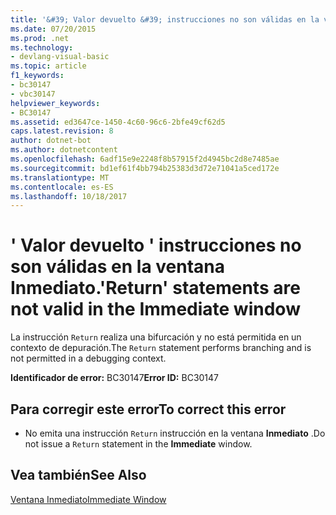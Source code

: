 ```yaml
---
title: '&#39; Valor devuelto &#39; instrucciones no son válidas en la ventana Inmediato.'
ms.date: 07/20/2015
ms.prod: .net
ms.technology:
- devlang-visual-basic
ms.topic: article
f1_keywords:
- bc30147
- vbc30147
helpviewer_keywords:
- BC30147
ms.assetid: ed3647ce-1450-4c60-96c6-2bfe49cf62d5
caps.latest.revision: 8
author: dotnet-bot
ms.author: dotnetcontent
ms.openlocfilehash: 6adf15e9e2248f8b57915f2d4945bc2d8e7485ae
ms.sourcegitcommit: bd1ef61f4bb794b25383d3d72e71041a5ced172e
ms.translationtype: MT
ms.contentlocale: es-ES
ms.lasthandoff: 10/18/2017
---
```

# <a name="39return39-statements-are-not-valid-in-the-immediate-window"></a><span data-ttu-id="0f538-102">&#39; Valor devuelto &#39; instrucciones no son válidas en la ventana Inmediato.</span><span class="sxs-lookup"><span data-stu-id="0f538-102">&#39;Return&#39; statements are not valid in the Immediate window</span></span>
<span data-ttu-id="0f538-103">La instrucción `Return` realiza una bifurcación y no está permitida en un contexto de depuración.</span><span class="sxs-lookup"><span data-stu-id="0f538-103">The `Return` statement performs branching and is not permitted in a debugging context.</span></span>  
  
 <span data-ttu-id="0f538-104">**Identificador de error:** BC30147</span><span class="sxs-lookup"><span data-stu-id="0f538-104">**Error ID:** BC30147</span></span>  
  
## <a name="to-correct-this-error"></a><span data-ttu-id="0f538-105">Para corregir este error</span><span class="sxs-lookup"><span data-stu-id="0f538-105">To correct this error</span></span>  
  
-   <span data-ttu-id="0f538-106">No emita una instrucción `Return` instrucción en la ventana **Inmediato** .</span><span class="sxs-lookup"><span data-stu-id="0f538-106">Do not issue a `Return` statement in the **Immediate** window.</span></span>  
  
## <a name="see-also"></a><span data-ttu-id="0f538-107">Vea también</span><span class="sxs-lookup"><span data-stu-id="0f538-107">See Also</span></span>  
 [<span data-ttu-id="0f538-108">Ventana Inmediato</span><span class="sxs-lookup"><span data-stu-id="0f538-108">Immediate Window</span></span>](/visualstudio/ide/reference/immediate-window)
